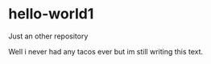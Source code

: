 # hello-world1
Just an other repository

Well i never had any tacos ever but im still writing this text.
